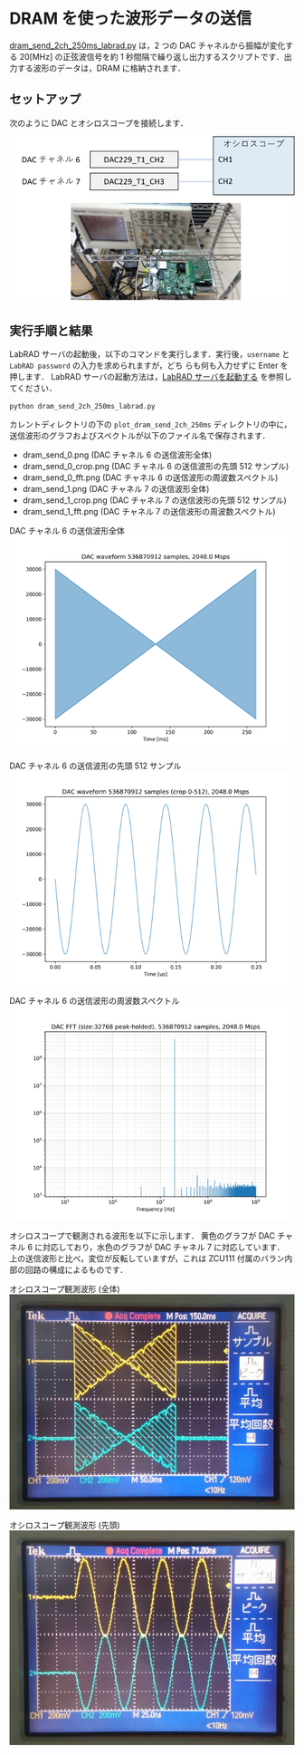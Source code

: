 # DRAM を使った波形データの送信

[dram_send_2ch_250ms_labrad.py](./dram_send_2ch_250ms_labrad.py) は，2 つの DAC チャネルから振幅が変化する 20[MHz] の正弦波信号を約 1 秒間隔で繰り返し出力するスクリプトです．出力する波形のデータは，DRAM に格納されます．

## セットアップ

次のように DAC とオシロスコープを接続します．  

![セットアップ](./../../docs/images/dac-oscilloscope-connection.png)

## 実行手順と結果

LabRAD サーバの起動後，以下のコマンドを実行します．実行後，`username` と `LabRAD password` の入力を求められますが，どち
らも何も入力せずに Enter を押します．
LabRAD サーバの起動方法は，[LabRAD サーバを起動する](../rftool_labrad_server/README.md) を参照してください．

```
python dram_send_2ch_250ms_labrad.py
```

カレントディレクトリの下の `plot_dram_send_2ch_250ms` ディレクトリの中に，送信波形のグラフおよびスペクトルが以下のファイル名で保存されます．
- dram_send_0.png (DAC チャネル 6 の送信波形全体)
- dram_send_0_crop.png (DAC チャネル 6 の送信波形の先頭 512 サンプル)
- dram_send_0_fft.png (DAC チャネル 6 の送信波形の周波数スペクトル)
- dram_send_1.png (DAC チャネル 7 の送信波形全体)
- dram_send_1_crop.png (DAC チャネル 7 の送信波形の先頭 512 サンプル)
- dram_send_1_fft.png (DAC チャネル 7 の送信波形の周波数スペクトル)

DAC チャネル 6 の送信波形全体  
![送信波形全体](images/dram_send_0.png)

DAC チャネル 6 の送信波形の先頭 512 サンプル  
![送信波形の先頭 512 サンプル](images/dram_send_0_crop.png)

DAC チャネル 6 の送信波形の周波数スペクトル  
![送信波形の周波数スペクトル](images/dram_send_0_fft.png)

オシロスコープで観測される波形を以下に示します．
黄色のグラフが DAC チャネル 6 に対応しており，水色のグラフが DAC チャネル 7 に対応しています．
上の送信波形と比べ，変位が反転していますが，これは ZCU111 付属のバラン内部の回路の構成によるものです．

オシロスコープ観測波形 (全体)  
![オシロスコープ観測波形 (全体)](images/dram_send_2ch_250ms-1.jpg)

オシロスコープ観測波形 (先頭)  
![オシロスコープ観測波形 (先頭)](images/dram_send_2ch_250ms-2.jpg)
